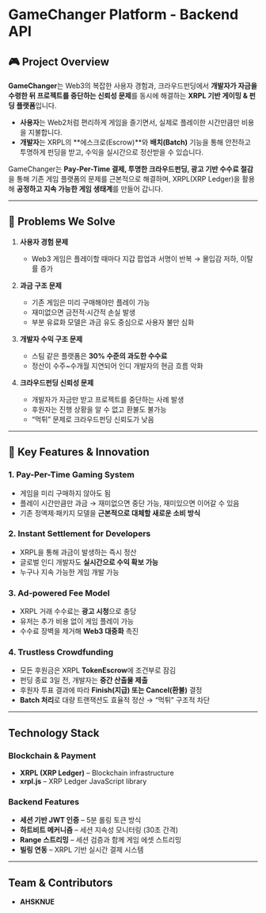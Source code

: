 # GameChanger Platform - Backend API

## 🎮 Project Overview
**GameChanger**는 Web3의 복잡한 사용자 경험과, 크라우드펀딩에서 **개발자가 자금을 수령한 뒤 프로젝트를 중단하는 신뢰성 문제**를 동시에 해결하는 **XRPL 기반 게이밍 & 펀딩 플랫폼**입니다.  

- **사용자**는 Web2처럼 편리하게 게임을 즐기면서, 실제로 플레이한 시간만큼만 비용을 지불합니다.  
- **개발자**는 XRPL의 **에스크로(Escrow)**와 **배치(Batch)** 기능을 통해 안전하고 투명하게 펀딩을 받고, 수익을 실시간으로 정산받을 수 있습니다.  

GameChanger는 **Pay-Per-Time 결제, 투명한 크라우드펀딩, 광고 기반 수수료 절감**을 통해 기존 게임 플랫폼의 문제를 근본적으로 해결하며, XRPL(XRP Ledger)을 활용해 **공정하고 지속 가능한 게임 생태계**를 만들어 갑니다.  

---

## 🚩 Problems We Solve
1. **사용자 경험 문제**  
   - Web3 게임은 플레이할 때마다 지갑 팝업과 서명이 반복 → 몰입감 저하, 이탈률 증가  

2. **과금 구조 문제**  
   - 기존 게임은 미리 구매해야만 플레이 가능  
   - 재미없으면 금전적·시간적 손실 발생  
   - 부분 유료화 모델은 과금 유도 중심으로 사용자 불만 심화  

3. **개발자 수익 구조 문제**  
   - 스팀 같은 플랫폼은 **30% 수준의 과도한 수수료**  
   - 정산이 수주~수개월 지연되어 인디 개발자의 현금 흐름 악화  

4. **크라우드펀딩 신뢰성 문제**  
   - 개발자가 자금만 받고 프로젝트를 중단하는 사례 발생  
   - 후원자는 진행 상황을 알 수 없고 환불도 불가능  
   - “먹튀” 문제로 크라우드펀딩 신뢰도가 낮음  

---

## 🌟 Key Features & Innovation

### 1. Pay-Per-Time Gaming System  
- 게임을 미리 구매하지 않아도 됨  
- 플레이 시간만큼만 과금 → 재미없으면 중단 가능, 재미있으면 이어갈 수 있음  
- 기존 정액제·패키지 모델을 **근본적으로 대체할 새로운 소비 방식**  

### 2. Instant Settlement for Developers  
- XRPL을 통해 과금이 발생하는 즉시 정산  
- 글로벌 인디 개발자도 **실시간으로 수익 확보 가능**  
- 누구나 지속 가능한 게임 개발 가능  

### 3. Ad-powered Fee Model  
- XRPL 거래 수수료는 **광고 시청**으로 충당  
- 유저는 추가 비용 없이 게임 플레이 가능  
- 수수료 장벽을 제거해 **Web3 대중화** 촉진  

### 4. Trustless Crowdfunding  
- 모든 후원금은 XRPL **TokenEscrow**에 조건부로 잠김  
- 펀딩 종료 3일 전, 개발자는 **중간 산출물 제출**  
- 후원자 투표 결과에 따라 **Finish(지급) 또는 Cancel(환불)** 결정  
- **Batch 처리**로 대량 트랜잭션도 효율적 정산 → “먹튀” 구조적 차단  

---

## Technology Stack

### Blockchain & Payment
- **XRPL (XRP Ledger)** – Blockchain infrastructure  
- **xrpl.js** – XRP Ledger JavaScript library  

### Backend Features
- **세션 기반 JWT 인증** – 5분 롤링 토큰 방식  
- **하트비트 메커니즘** – 세션 지속성 모니터링 (30초 간격)  
- **Range 스트리밍** – 세션 검증과 함께 게임 에셋 스트리밍  
- **빌링 연동** – XRPL 기반 실시간 결제 시스템  

---

## Team & Contributors
- **AHSKNUE**
